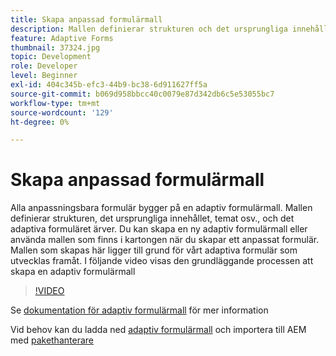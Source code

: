 ```yaml
---
title: Skapa anpassad formulärmall
description: Mallen definierar strukturen och det ursprungliga innehållet i det adaptiva formuläret.
feature: Adaptive Forms
thumbnail: 37324.jpg
topic: Development
role: Developer
level: Beginner
exl-id: 404c345b-efc3-44b9-bc38-6d911627ff5a
source-git-commit: b069d958bbcc40c0079e87d342db6c5e53055bc7
workflow-type: tm+mt
source-wordcount: '129'
ht-degree: 0%

---
```


# Skapa anpassad formulärmall

Alla anpassningsbara formulär bygger på en adaptiv formulärmall. Mallen definierar strukturen, det ursprungliga innehållet, temat osv., och det adaptiva formuläret ärver. Du kan skapa en ny adaptiv formulärmall eller använda mallen som finns i kartongen när du skapar ett anpassat formulär.
Mallen som skapas här ligger till grund för vårt adaptiva formulär som utvecklas framåt.
I följande video visas den grundläggande processen att skapa en adaptiv formulärmall

>[!VIDEO](https://video.tv.adobe.com/v/37324/quality=9)

Se [dokumentation för adaptiv formulärmall](https://experienceleague.adobe.com/docs/experience-manager-65/forms/adaptive-forms-advanced-authoring/template-editor.html) för mer information

Vid behov kan du ladda ned [adaptiv formulärmall](assets/peak-application-template.zip) och importera till AEM med [pakethanterare](http://localhost:4502/crx/packmgr/index.jsp)
